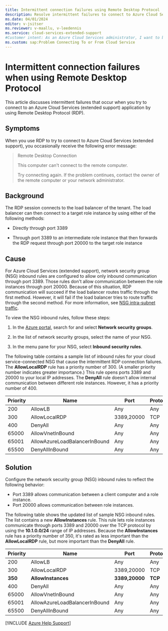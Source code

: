 ```yaml
---
title: Intermittent connection failures using Remote Desktop Protocol
description: Resolve intermittent failures to connect to Azure Cloud Services (extended support) when you use the Remote Desktop Protocol (RDP).
ms.date: 04/01/2024
editor: v-jsitser
ms.reviewer: v-maallu, v-leedennis
ms.service: cloud-services-extended-support
#Customer intent: As an Azure Cloud Services administrator, I want to be able to prevent intermittent failures that occur when I use Remote Desktop Protocol (RDP) so that my customers can connect to my cloud services apps without experiencing connection problems.
ms.custom: sap:Problem Connecting To or From Cloud Service
---
```


# Intermittent connection failures when using Remote Desktop Protocol

This article discusses intermittent failures that occur when you try to connect to an Azure Cloud Services (extended support) application by using Remote Desktop Protocol (RDP).

## Symptoms

When you use RDP to try to connect to Azure Cloud Services (extended support), you occasionally receive the following error message:

> Remote Desktop Connection
>
> This computer can't connect to the remote computer.
>
> Try connecting again. If the problem continues, contact the owner of the remote computer or your network administrator.

## Background

The RDP session connects to the load balancer of the tenant. The load balancer can then connect to a target role instance by using either of the following methods:

- Directly through port 3389

- Through port 3389 to an intermediate role instance that then forwards the RDP request through port 20000 to the target role instance

## Cause

For Azure Cloud Services (extended support), network security group (NSG) inbound rules are configured to allow only inbound communication through port 3389. Those rules don't allow communication between the role instances through port 20000. Because of this situation, RDP communication will succeed if the load balancer routes traffic through the first method. However, it will fail if the load balancer tries to route traffic through the second method. For more information, see [NSG intra-subnet traffic](/azure/virtual-network/network-security-group-how-it-works#intra-subnet-traffic).

To view the NSG inbound rules, follow these steps:

1. In the [Azure portal](https://portal.azure.com), search for and select **Network security groups**.

1. In the list of network security groups, select the name of your NSG.

1. In the menu pane for your NSG, select **Inbound security rules**.

The following table contains a sample list of inbound rules for your cloud service-connected NSG that cause the intermittent RDP connection failures. The **AllowLocalRDP** rule has a priority number of 300. (A smaller priority number indicates greater importance.) This rule opens ports 3389 and 20000 to your local IP addresses. The **DenyAll** rule doesn't allow internal communication between different role instances. However, it has a priority number of 400.

| Priority | Name                          | Port       | Protocol | Source            | Destination    | Action |
|----------|-------------------------------|------------|----------|-------------------|----------------|--------|
| 200      | AllowLB                       | Any        | Any      | AzureLoadBalancer | Any            | Allow  |
| 300      | AllowLocalRDP                 | 3389,20000 | TCP      | 172.16.0.0        | 10.1.0.0/24    | Allow  |
| 400      | DenyAll                       | Any        | Any      | Any               | Any            | Deny   |
| 65000    | AllowVnetInBound              | Any        | Any      | VirtualNetwork    | VirtualNetwork | Allow  |
| 65001    | AllowAzureLoadBalancerInBound | Any        | Any      | AzureLoadBalancer | Any            | Allow  |
| 65500    | DenyAllInBound                | Any        | Any      | Any               | Any            | Deny   |

## Solution

Configure the network security group (NSG) inbound rules to reflect the following behavior:

- Port 3389 allows communication between a client computer and a role instance.
- Port 20000 allows communication between role instances.

The following table shows the updated list of sample NSG inbound rules. The list contains a new **AllowInstances** rule. This rule lets role instances communicate through ports 3389 and 20000 over the TCP protocol by using the **10.1.0.0/24** range of IP addresses. Because the **AllowInstances** rule has a priority number of 350, it's rated as less important than the **AllowLocalRDP** rule, but more important than the **DenyAll** rule.

| Priority | Name                          | Port           | Protocol | Source            | Destination     | Action    |
|----------|-------------------------------|----------------|----------|-------------------|-----------------|-----------|
| 200      | AllowLB                       | Any            | Any      | AzureLoadBalancer | Any             | Allow     |
| 300      | AllowLocalRDP                 | 3389,20000     | TCP      | 172.16.0.0        | 10.1.0.0/24     | Allow     |
| **350**  | **AllowInstances**            | **3389,20000** | **TCP**  | **10.1.0.0/24**   | **10.1.0.0/24** | **Allow** |
| 400      | DenyAll                       | Any            | Any      | Any               | Any             | Deny      |
| 65000    | AllowVnetInBound              | Any            | Any      | VirtualNetwork    | VirtualNetwork  | Allow     |
| 65001    | AllowAzureLoadBalancerInBound | Any            | Any      | AzureLoadBalancer | Any             | Allow     |
| 65500    | DenyAllInBound                | Any            | Any      | Any               | Any             | Deny      |

[!INCLUDE [Azure Help Support](../../../../includes/azure-help-support.md)]
